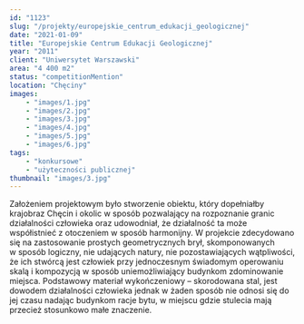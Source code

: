 ```yaml
---
id: "1123"
slug: "/projekty/europejskie_centrum_edukacji_geologicznej"
date: "2021-01-09"
title: "Europejskie Centrum Edukacji Geologicznej"
year: "2011"
client: "Uniwersytet Warszawski"
area: "4 400 m2"
status: "competitionMention"
location: "Chęciny"
images: 
    - "images/1.jpg"
    - "images/2.jpg"
    - "images/3.jpg"
    - "images/4.jpg"    
    - "images/5.jpg"    
    - "images/6.jpg"    
tags: 
    - "konkursowe"
    - "użyteczności publicznej"
thumbnail: "images/3.jpg"
---
```

Założeniem projektowym było stworzenie obiektu, który dopełniałby krajobraz Chęcin i okolic w sposób pozwalający na rozpoznanie granic działalności człowieka oraz udowodniał, że działalność ta może współistnieć z otoczeniem w sposób harmonijny. W projekcie zdecydowano się na zastosowanie prostych geometrycznych brył, skomponowanych w sposób logiczny, nie udających natury, nie pozostawiających wątpliwości, że ich stwórcą jest człowiek przy jednoczesnym świadomym operowaniu skalą i kompozycją w sposób uniemożliwiający budynkom zdominowanie miejsca. Podstawowy materiał wykończeniowy – skorodowana stal, jest dowodem działalności człowieka jednak w żaden sposób nie odnosi się do jej czasu nadając budynkom racje bytu, w miejscu gdzie stulecia mają przecież stosunkowo małe znaczenie.


